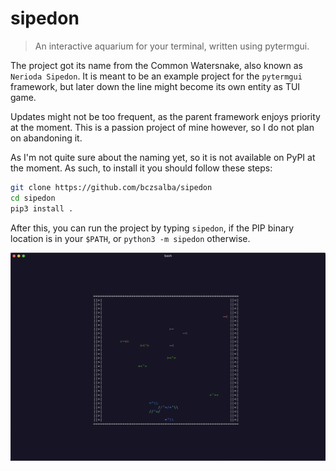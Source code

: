 # sipedon
> An interactive aquarium for your terminal, written using pytermgui.

The project got its name from the Common Watersnake, also known as `Nerioda Sipedon`. It is meant to be an example project for the `pytermgui` framework, but later down the line might become its own entity as TUI game.

Updates might not be too frequent, as the parent framework enjoys priority at the moment. This is a passion project of mine however, so I do not plan on abandoning it.

As I'm not quite sure about the naming yet, so it is not available on PyPI at the moment. As such, to install it you should follow these steps:
```bash
git clone https://github.com/bczsalba/sipedon
cd sipedon
pip3 install .
```

After this, you can run the project by typing `sipedon`, if the PIP binary location is in your `$PATH`, or `python3 -m sipedon` otherwise.

![screenshot](https://raw.githubusercontent.com/bczsalba/sipedon/master/img/screenshot.png)
